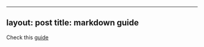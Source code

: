 ----
layout: post
title: markdown guide
----
Check this [guide](https://docs.github.com/en/github/writing-on-github/getting-started-with-writing-and-formatting-on-github/basic-writing-and-formatting-syntax)

